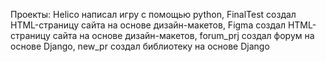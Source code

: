 Проекты:
Helico написал игру с помощью python,
FinalTest создал HTML-страницу сайта на основе дизайн-макетов,
Figma создал HTML-страницу сайта на основе дизайн-макетов,
forum_prj создал форум на основе Django,
new_pr создал библиотеку на основе Django
